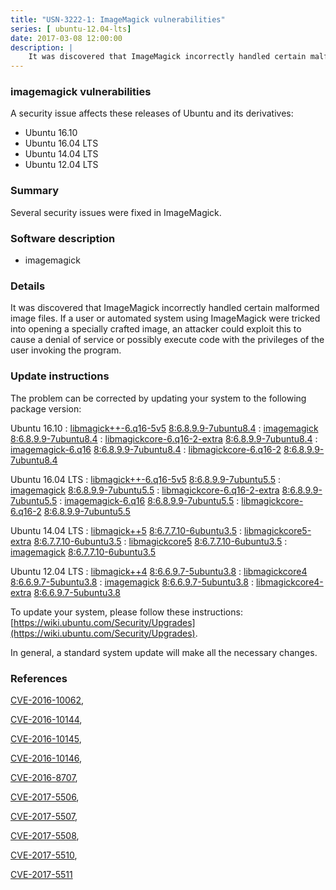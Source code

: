```yaml
---
title: "USN-3222-1: ImageMagick vulnerabilities"
series: [ ubuntu-12.04-lts]
date: 2017-03-08 12:00:00
description: |
    It was discovered that ImageMagick incorrectly handled certain malformed image files. If a user or automated system using ImageMagick were tricked into opening a specially crafted image, an attacker could exploit this to cause a denial of service or possibly execute code with the privileges of the user invoking the program. 
--- 
```

 
 


### imagemagick vulnerabilities

A security issue affects these releases of Ubuntu and its derivatives:

* Ubuntu 16.10
* Ubuntu 16.04 LTS
* Ubuntu 14.04 LTS
* Ubuntu 12.04 LTS

### Summary

Several security issues were fixed in ImageMagick. 

### Software description

* imagemagick 

### Details

It was discovered that ImageMagick incorrectly handled certain malformed image files. If a user or automated system using ImageMagick were tricked into opening a specially crafted image, an attacker could exploit this to cause a denial of service or possibly execute code with the privileges of the user invoking the program. 

### Update instructions

The problem can be corrected by updating your system to the following package version:

Ubuntu 16.10
 : [libmagick++-6.q16-5v5](https://launchpad.net/ubuntu/+source/imagemagick) <span> [8:6.8.9.9-7ubuntu8.4](https://launchpad.net/ubuntu/+source/imagemagick/8:6.8.9.9-7ubuntu8.4) </span> 
 : [imagemagick](https://launchpad.net/ubuntu/+source/imagemagick) <span> [8:6.8.9.9-7ubuntu8.4](https://launchpad.net/ubuntu/+source/imagemagick/8:6.8.9.9-7ubuntu8.4) </span> 
 : [libmagickcore-6.q16-2-extra](https://launchpad.net/ubuntu/+source/imagemagick) <span> [8:6.8.9.9-7ubuntu8.4](https://launchpad.net/ubuntu/+source/imagemagick/8:6.8.9.9-7ubuntu8.4) </span> 
 : [imagemagick-6.q16](https://launchpad.net/ubuntu/+source/imagemagick) <span> [8:6.8.9.9-7ubuntu8.4](https://launchpad.net/ubuntu/+source/imagemagick/8:6.8.9.9-7ubuntu8.4) </span> 
 : [libmagickcore-6.q16-2](https://launchpad.net/ubuntu/+source/imagemagick) <span> [8:6.8.9.9-7ubuntu8.4](https://launchpad.net/ubuntu/+source/imagemagick/8:6.8.9.9-7ubuntu8.4) </span> 

Ubuntu 16.04 LTS
 : [libmagick++-6.q16-5v5](https://launchpad.net/ubuntu/+source/imagemagick) <span> [8:6.8.9.9-7ubuntu5.5](https://launchpad.net/ubuntu/+source/imagemagick/8:6.8.9.9-7ubuntu5.5) </span> 
 : [imagemagick](https://launchpad.net/ubuntu/+source/imagemagick) <span> [8:6.8.9.9-7ubuntu5.5](https://launchpad.net/ubuntu/+source/imagemagick/8:6.8.9.9-7ubuntu5.5) </span> 
 : [libmagickcore-6.q16-2-extra](https://launchpad.net/ubuntu/+source/imagemagick) <span> [8:6.8.9.9-7ubuntu5.5](https://launchpad.net/ubuntu/+source/imagemagick/8:6.8.9.9-7ubuntu5.5) </span> 
 : [imagemagick-6.q16](https://launchpad.net/ubuntu/+source/imagemagick) <span> [8:6.8.9.9-7ubuntu5.5](https://launchpad.net/ubuntu/+source/imagemagick/8:6.8.9.9-7ubuntu5.5) </span> 
 : [libmagickcore-6.q16-2](https://launchpad.net/ubuntu/+source/imagemagick) <span> [8:6.8.9.9-7ubuntu5.5](https://launchpad.net/ubuntu/+source/imagemagick/8:6.8.9.9-7ubuntu5.5) </span> 

Ubuntu 14.04 LTS
 : [libmagick++5](https://launchpad.net/ubuntu/+source/imagemagick) <span> [8:6.7.7.10-6ubuntu3.5](https://launchpad.net/ubuntu/+source/imagemagick/8:6.7.7.10-6ubuntu3.5) </span> 
 : [libmagickcore5-extra](https://launchpad.net/ubuntu/+source/imagemagick) <span> [8:6.7.7.10-6ubuntu3.5](https://launchpad.net/ubuntu/+source/imagemagick/8:6.7.7.10-6ubuntu3.5) </span> 
 : [libmagickcore5](https://launchpad.net/ubuntu/+source/imagemagick) <span> [8:6.7.7.10-6ubuntu3.5](https://launchpad.net/ubuntu/+source/imagemagick/8:6.7.7.10-6ubuntu3.5) </span> 
 : [imagemagick](https://launchpad.net/ubuntu/+source/imagemagick) <span> [8:6.7.7.10-6ubuntu3.5](https://launchpad.net/ubuntu/+source/imagemagick/8:6.7.7.10-6ubuntu3.5) </span> 

Ubuntu 12.04 LTS
 : [libmagick++4](https://launchpad.net/ubuntu/+source/imagemagick) <span> [8:6.6.9.7-5ubuntu3.8](https://launchpad.net/ubuntu/+source/imagemagick/8:6.6.9.7-5ubuntu3.8) </span> 
 : [libmagickcore4](https://launchpad.net/ubuntu/+source/imagemagick) <span> [8:6.6.9.7-5ubuntu3.8](https://launchpad.net/ubuntu/+source/imagemagick/8:6.6.9.7-5ubuntu3.8) </span> 
 : [imagemagick](https://launchpad.net/ubuntu/+source/imagemagick) <span> [8:6.6.9.7-5ubuntu3.8](https://launchpad.net/ubuntu/+source/imagemagick/8:6.6.9.7-5ubuntu3.8) </span> 
 : [libmagickcore4-extra](https://launchpad.net/ubuntu/+source/imagemagick) <span> [8:6.6.9.7-5ubuntu3.8](https://launchpad.net/ubuntu/+source/imagemagick/8:6.6.9.7-5ubuntu3.8) </span> 

To update your system, please follow these instructions: [https://wiki.ubuntu.com/Security/Upgrades](https://wiki.ubuntu.com/Security/Upgrades).

In general, a standard system update will make all the necessary changes. 

### References

 
 [CVE-2016-10062](http://people.ubuntu.com/~ubuntu-security/cve/CVE-2016-10062), 

 [CVE-2016-10144](http://people.ubuntu.com/~ubuntu-security/cve/CVE-2016-10144), 

 [CVE-2016-10145](http://people.ubuntu.com/~ubuntu-security/cve/CVE-2016-10145), 

 [CVE-2016-10146](http://people.ubuntu.com/~ubuntu-security/cve/CVE-2016-10146), 

 [CVE-2016-8707](http://people.ubuntu.com/~ubuntu-security/cve/CVE-2016-8707), 

 [CVE-2017-5506](http://people.ubuntu.com/~ubuntu-security/cve/CVE-2017-5506), 

 [CVE-2017-5507](http://people.ubuntu.com/~ubuntu-security/cve/CVE-2017-5507), 

 [CVE-2017-5508](http://people.ubuntu.com/~ubuntu-security/cve/CVE-2017-5508), 

 [CVE-2017-5510](http://people.ubuntu.com/~ubuntu-security/cve/CVE-2017-5510), 

 [CVE-2017-5511](http://people.ubuntu.com/~ubuntu-security/cve/CVE-2017-5511)
 

